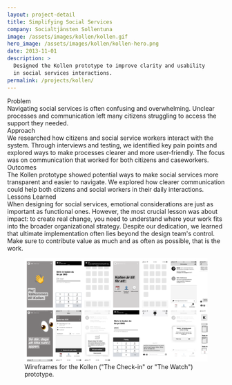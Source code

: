 ```yaml
---
layout: project-detail
title: Simplifying Social Services
company: Socialtjänsten Sollentuna
image: /assets/images/kollen/kollen.gif
hero_image: /assets/images/kollen/kollen-hero.png
date: 2013-11-01
description: >
  Designed the Kollen prototype to improve clarity and usability 
  in social services interactions.
permalink: /projects/kollen/
---
```


<div class="project-grid">
  <div class="grid-headline">Problem</div>
  <div class="grid-content">
    Navigating social services is often confusing and overwhelming. Unclear processes and communication left many citizens struggling to access the support they needed.
  </div>
  
  <div class="grid-headline">Approach</div>
  <div class="grid-content">
    We researched how citizens and social service workers interact with the system. Through interviews and testing, we identified key pain points and explored ways to make processes clearer and more user-friendly. The focus was on communication that worked for both citizens and caseworkers.
  </div>

  <div class="grid-headline">Outcomes</div>
  <div class="grid-content">
    The Kollen prototype showed potential ways to make social services more transparent and easier to navigate. We explored how clearer communication could help both citizens and social workers in their daily interactions.
  </div>

  <div class="grid-headline">Lessons Learned</div>
  <div class="grid-content">
    When designing for social services, emotional considerations are just as important as functional ones. However, the most crucial lesson was about impact: to create real change, you need to understand where your work fits into the broader organizational strategy. Despite our dedication, we learned that ultimate implementation often lies beyond the design team's control. Make sure to contribute value as much and as often as possible, that is the work.
  </div>
</div>

<figure class="project-image">
  <img src="/assets/images/kollen/hero-1.png" alt="Prototype sketches">
  <figcaption>Wireframes for the Kollen ("The Check-in" or "The Watch") prototype.</figcaption>
</figure>


